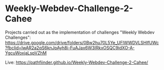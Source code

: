 # Weekly-Webdev-Challenge-2-Cahee

Projects carried out as the implementation of challenges "Weekly Webdev Challenges": https://drive.google.com/drive/folders/0Bw2hu70L5Ye_UFlWWDVLSHlfUWc?fbclid=IwAR2a2qS6knJpAyh8i-FuAJax6W3IRkxOSQC9idXO-A-YgcuWoxjaLspVZhM

Live: https://pathfiinder.github.io/Weekly-Webdev-Challenge-2-Cahee/
